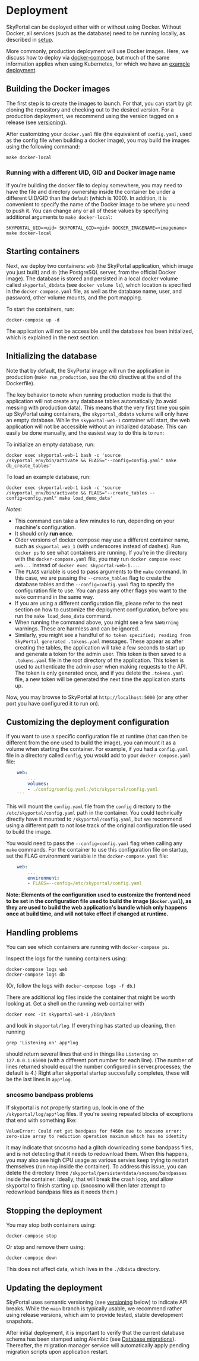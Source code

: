# Deployment

SkyPortal can be deployed either with or without using Docker.
Without Docker, all services (such as the database) need to be running
locally, as described in [setup](setup).

More commonly, production deployment will use Docker images. Here, we
discuss how to deploy via
[docker-compose](https://docs.docker.com/compose/), but much of the
same information applies when using Kubernetes, for which we have an
[example deployment](https://github.com/skyportal/deploy).

## Building the Docker images

The first step is to create the images to launch. For that, you can start by git cloning the repository and checking out to the desired version. For a production deployment, we recommend using the version tagged on a release (see [versioning](versioning)).

After customizing your `docker.yaml` file (the equivalent of `config.yaml`, used as the config file when building a docker image), you may build the images using the following command:

```
make docker-local
```

### Running with a different UID, GID and Docker image name

If you're building the docker file to deploy somewhere, you may need to have the file and directory ownership inside the container be under a different UID/GID than the default (which is 1000).  In addition, it is convenient to specify the name of the Docker image to be where you need to push it.  You can change any or all of these values by specifying additional arguments to `make docker-local`:

```
SKYPORTAL_UID=<uid> SKYPORTAL_GID=<gid> DOCKER_IMAGENAME=<imagename> make docker-local
```

## Starting containers

Next, we deploy two containers: `web` (the SkyPortal application, which image you just built) and
`db` (the PostgreSQL server, from the official Docker image).
The database is stored and persisted in a local docker volume called `skyportal_dbdata` (see `docker volume ls`), which location is specified in the `docker-compose.yaml` file, as well as the database name, user, and password, other volume mounts, and the port mapping.

To start the containers, run:
```
docker-compose up -d
```

The application will not be accessible until the database has been initialized, which is explained in the next section.

## Initializing the database

Note that by default, the SkyPortal image will run the application in production (`make run_production`, see the `CMD` directive at the end of the Dockerfile).

The key behavior to note when running production mode is that the application will not create any database tables automatically (to avoid messing with production data). This means that the very first time you spin up SkyPortal using containers, the `skyportal_dbdata` volume will only have an empty database. While the `skyportal-web-1` container will start, the web application will not be accessible without an initialized database. This can easily be done manually, and the easiest way to do this is to run:

To initialize an empty database, run:
```
docker exec skyportal-web-1 bash -c 'source /skyportal_env/bin/activate && FLAGS="--config=config.yaml" make db_create_tables'
```

To load an example database, run:
```
docker exec skyportal-web-1 bash -c 'source /skyportal_env/bin/activate && FLAGS="--create_tables --config=config.yaml" make load_demo_data'
```

*Notes:*

- This command can take a few minutes to run, depending on your machine's configuration.
- It should only **run once**.
- Older versions of docker compose may use a different container name, such as `skyportal_web_1` (with underscores instead of dashes).  Run `docker ps` to see what containers are running.  If you're in the directory with the `docker-compose.yaml` file, you may run `docker compose exec web...` instead of `docker exec skyportal-web-1...`.
- The `FLAGS` variable is used to pass arguments to the `make` command. In this case, we are passing the `--create_tables` flag to create the database tables and the `--config=config.yaml` flag to specify the configuration file to use. You can pass any other flags you want to the `make` command in the same way.
- If you are using a different configuration file, please refer to the next section on how to customize the deployment configuration, before you run the `make load_demo_data` command.
- When running the command above, you might see a few `SAWarning` warnings. These are harmless and can be ignored.
- Similarly, you might see a handful of `No token specified; reading from SkyPortal generated .tokens.yaml` messages. These appear as after creating the tables, the application will take a few seconds to start up and generate a token for the admin user. This token is then saved to a `.tokens.yaml` file in the root directory of the application. This token is used to authenticate the admin user when making requests to the API. The token is only generated once, and if you delete the `.tokens.yaml` file, a new token will be generated the next time the application starts up.

Now, you may browse to SkyPortal at `http://localhost:5000` (or any other port you have configured it to run on).

## Customizing the deployment configuration

If you want to use a specific configuration file at runtime (that can then be different from the one used to build the image), you can mount it as a volume when starting the container. For example, if you had a `config.yaml` file in a directory called `config`, you would add to your `docker-compose.yaml` file:

```yaml
    web:
        ...
        volumes:
        - ./config/config.yaml:/etc/skyportal/config.yaml
    ```
```
This will mount the `config.yaml` file from the `config` directory to the `/etc/skyportal/config.yaml` path in the container. You could technically directly have it mounted to `/skyportal/config.yaml`, but we recommend using a different path to not lose track of the original configuration file used to build the image.

You would need to pass the `--config=config.yaml` flag when calling any `make` commands. For the container to use this configuration file on startup, set the FLAG environment variable in the `docker-compose.yaml` file:

```yaml
    web:
        ...
        environment:
        - FLAGS=--config=/etc/skyportal/config.yaml
```

**Note: Elements of the configuration used to customize the frontend need to be set in the configuration file used to build the image (`docker.yaml`), as they are used to build the web application's bundle which only happens once at build time, and will not take effect if changed at runtime.**

## Handling problems

You can see which containers are running with `docker-compose ps`.

Inspect the logs for the running containers using:

```
docker-compose logs web
docker-compose logs db
```

(Or, follow the logs with `docker-compose logs -f db`.)

There are additional log files inside the container that might be worth looking at.  Get a shell on the running web container with
```
docker exec -it skyportal-web-1 /bin/bash
```
and look in `skyportal/log`.  If everything has started up cleaning, then running
```
grep 'Listening on' app*log
```
should return several lines that end in things like `Listening on 127.0.0.1:65000` (with a different port number for each line).  (The number of lines returned should equal the number configured in server.processes; the default is 4.)  Right after skyportal startup succesfully completes, these will be the last lines in `app*log`.

### sncosmo bandpass problems

If skyportal is not properly starting up, look in one of the `/skyportal/log/app*log` files.  If you're seeing repeated blocks of exceptions that end with something like:
```
ValueError: Could not get bandpass for f460m due to sncosmo error: zero-size array to reduction operation maximum which has no identity
```
it may indicate that sncosmo had a glitch downloading some bandpass files, and is not detecting that it needs to redownload them.  When this happens, you may also see high CPU usage as various servies keep trying to restart themselves (run `htop` inside the container).  To address this issue, you can delete the directory three `/skyportal/persistentdata/sncosmo/bandpasses` inside the container.  Ideally, that will break the crash loop, and allow skyportal to finish starting up.  (sncosmo will then later attempt to redownload bandpass files as it needs them.)

## Stopping the deployment

You may stop both containers using:

```
docker-compose stop
```

Or stop and remove them using:

```
docker-compose down
```

This does not affect data, which lives in the `./dbdata` directory.

## Updating the deployment

SkyPortal uses semantic versioning (see [versioning](versioning) below) to indicate API breaks. While the `main` branch is typically usable, we recommend rather using release versions, which aim to provide tested, stable development snapshots.

After initial deployment, it is important to verify that the current database schema has been stamped using Alembic (see [Database migrations](migrations)). Thereafter, the migration manager service will automatically apply pending migration scripts upon application restart.
